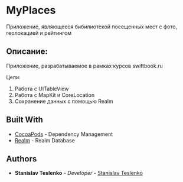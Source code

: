 # MyPlaces
Приложение, являющееся бибилиотекой посещенных мест с фото, геолокацией и рейтингом

## Описание:
Приложение, разрабатываемое в рамках курсов swiftbook.ru

Цели:
1. Работа с UITableView
2. Работа с MapKit и CoreLocation
2. Сохранение данных с помощью Realm

## Built With

* [CocoaPods](https://cocoapods.org) - Dependency Management
* [Realm](https://realm.io) - Realm Database

## Authors

* **Stanislav Teslenko** - *Developer* - [Stanislav Teslenko](https://github.com/StanislavTeslenko)
